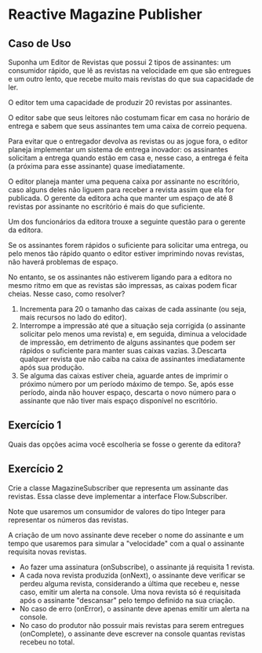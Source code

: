 # Reactive Magazine Publisher

## Caso de Uso

Suponha um Editor de Revistas que possui 2 tipos de assinantes: um consumidor 
rápido, que lê as revistas na velocidade em que são entregues e um outro lento, 
que recebe muito mais revistas do que sua capacidade de ler. 

O editor tem uma capacidade de produzir 20 revistas por assinantes.

O editor sabe que seus leitores não costumam ficar em casa no horário de entrega 
e sabem que seus assinantes tem uma caixa de correio pequena. 

Para  evitar que o entregador devolva as revistas ou as jogue fora, o editor 
planeja implementar um sistema de entrega inovador: os assinantes solicitam a 
entrega quando estão em casa e, nesse caso, a entrega é feita (a próxima para 
esse assinante) quase imediatamente. 

O editor planeja manter uma pequena caixa por assinante no escritório, caso 
alguns deles não liguem para receber a revista assim que ela for publicada. 
O gerente da editora acha que manter um espaço de até 8 revistas por assinante 
no escritório é mais do que suficiente.

Um dos funcionários da editora trouxe a seguinte questão para o gerente da editora.

Se os assinantes forem rápidos o suficiente para solicitar uma entrega, ou pelo 
menos tão rápido quanto o editor estiver imprimindo novas revistas, não haverá 
problemas de espaço.

No entanto, se os assinantes não estiverem ligando para a editora no mesmo ritmo 
em que as revistas são impressas, as caixas podem ficar cheias. 
Nesse caso, como resolver?

1. Incrementa para 20 o tamanho das caixas de cada assinante (ou seja, mais 
recursos no lado do editor).
2. Interrompe a impressão até que a situação seja corrigida (o assinante solicitar 
pelo menos uma revista) e, em seguida, diminua a velocidade de impressão, em 
detrimento de alguns assinantes que podem ser rápidos o suficiente para manter 
suas caixas vazias.
3.Descarta qualquer revista que não caiba na caixa de assinantes imediatamente 
após sua produção.
4. Se alguma das caixas estiver cheia, aguarde antes de imprimir o próximo 
número por um período máximo de tempo. Se, após esse período, ainda não houver 
espaço, descarta o novo número para o assinante que não tiver mais espaço 
disponível no escritório.


## Exercício 1

Quais das opções acima você escolheria se fosse o gerente da editora?

## Exercício 2

Crie a classe MagazineSubscriber que representa um assinante das revistas. 
Essa classe deve implementar a interface Flow.Subscriber<Integer>. 

Note que usaremos um consumidor de valores do tipo Integer para representar os 
números das revistas.

A criação de um novo assinante deve receber o nome do assinante e um tempo que 
usaremos para simular a "velocidade" com a qual o assinante requisita novas revistas.

* Ao fazer uma assinatura (onSubscribe), o assinante já requisita 1 revista.
* A cada  nova revista produzida (onNext), o assinante deve verificar se perdeu 
alguma revista, considerando a última que recebeu e, nesse caso, emitir um alerta na console. 
Uma nova revista só é requisitada após o assinante "descansar" pelo tempo definido na sua criação.
* No caso de erro (onError), o assinante deve apenas emitir um alerta na console.
* No caso do produtor não possuir mais revistas para serem entregues (onComplete), 
o assinante deve escrever na console quantas revistas recebeu no total. 






